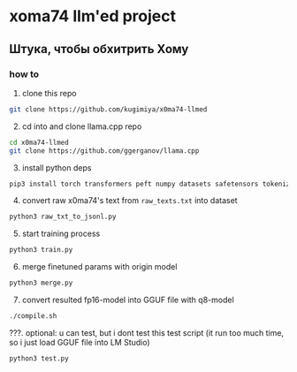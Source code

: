 # xoma74 llm'ed project
## Штука, чтобы обхитрить Хому

### how to

1. clone this repo
```sh
git clone https://github.com/kugimiya/x0ma74-llmed
```

2. cd into and clone llama.cpp repo
```sh
cd x0ma74-llmed
git clone https://github.com/ggerganov/llama.cpp
```

3. install python deps
```sh
pip3 install torch transformers peft numpy datasets safetensors tokenizers sentencepiece
```

4. convert raw x0ma74's text from `raw_texts.txt` into dataset
```sh
python3 raw_txt_to_jsonl.py
```

5. start training process
```sh
python3 train.py
```

6. merge finetuned params with origin model
```sh
python3 merge.py
```

7. convert resulted fp16-model into GGUF file with q8-model
```sh
./compile.sh
```

???. optional: u can test, but i dont test this test script (it run too much time, so i just load GGUF file into LM Studio)
```sh
python3 test.py
```
